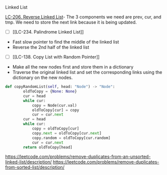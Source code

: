 ---
---
Linked List

[LC-206. Reverse Linked List](</docs/Algos Practice/Leetcode Questions/LC-206. Reverse Linked List.md>)- The 3 components we need are prev, cur, and tmp. We need to store the next link because it is being updated.

- [ ] [[LC-234. Palindrome Linked List]] 

- Fast slow pointer to find the middle of the linked list
- Reverse the 2nd half of the linked list

- [ ] [[LC-138. Copy List with Random Pointer]]
- Make all the new nodes first and store them in a dictionary
- Traverse the original linked list and set the corresponding links using the dictionary on the new nodes.

```python
def copyRandomList(self, head: "Node") -> "Node":
        oldToCopy = {None: None}
        cur = head
        while cur:
            copy = Node(cur.val)
            oldToCopy[cur] = copy
            cur = cur.next
        cur = head
        while cur:
            copy = oldToCopy[cur]
            copy.next = oldToCopy[cur.next]
            copy.random = oldToCopy[cur.random]
            cur = cur.next
        return oldToCopy[head]
```

https://leetcode.com/problems/remove-duplicates-from-an-unsorted-linked-list/description/
https://leetcode.com/problems/remove-duplicates-from-sorted-list/description/